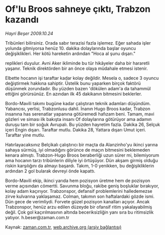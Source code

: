 # Of'lu Broos sahneye çıktı, Trabzon kazandı

*Hayri Beşer 2009.10.24*

<tr><td class="metin" colspan="2" style="padding-top: 20px; padding-left: 5px; ">Tribünleri bilirsiniz. Orada sabır terazisi fazla işlemez. Eğer sahada işler yolunda gitmiyorsa henüz 10. dakika dolaylarında başlar oyuncu değişiklikleri. Her kötü hareketin ardından "Hoca al şunu dışarı."</td></tr><tr><td class="metin" colspan="2" style="padding-top: 20px; padding-left: 5px; "><p>replikleri duyulur. Avni Aker ikliminde bu tür hikâyeler daha bir hararetli yaşanır. Teknik direktörden bir an önce olaya müdahale etmesi istenir.
<p> Elbette hocanın işi taraftar kadar kolay değildir. Mesela o, sadece 3 oyuncu değiştirmek hakkına sahiptir. Üstelik bunu yaparken birçok faktörü düşünmek zorundadır. Bu yüzden bazen 'dökülen adam'a da tahammül ettiğini görürsünüz. En azından ilk 45 dakikanın bitmesini beklerler.
<p> Bordo-Mavili takımı bugüne kadar çalıştıran teknik adamları düşündüm. Yabancısı, yerlisi, Trabzonlusu dahil. İnanın Hugo Broos kadar, Trabzon insanına has serenatlar yapanına götüremedi hafızam beni. Tamam, mavi gözleri ve siması ilk bakışta insanı Of dolaylarına götürüyor ama adamın duruşu tam bir soğuk Avrupalı. Bu yüzden hayretim fazla. Dakika 26, Selçuk içeri Engin dışarı. Taraftar mutlu. Dakika 28, Yattara dışarı Umut içeri. Taraftar yine mutlu. 
<p> Hatırlayacaksınız Belçikalı çalıştırıcı bir maçta da Alanzinho'yu ikinci yarına sahaya sürmüş, iyi olmadığını görünce de maçın bitmesini beklemeden kenara almıştı. Trabzon-Hugo Broos beraberliği uzun sürer mi, bilemiyorum ama hocanın tarzı tribünlerin diliyle iyi örtüşüyor. Dün akşam girmiş olduğu riskin karşılığını da almayı başardı. Takım, 1-0 yenikken, bu değişikliklerin ardından 2 gol bularak devreyi önde kapattı.
<p> Bordo-Mavili ekip, ikinci yarıda hem pozisyon üretme hem de pozisyon verme açısından cömertti. Savunma bloğu, rakibe geniş boşluklar bırakıyor, kolay adam kaçırıyor. Trabzonspor, defansif problemlerini halledemezse zirve kulvarına yaklaşamaz. Colman, takımın son haftalardaki gözde ismi. Dün gece de verimliydi. Forvete güzel pozisyon kanalları açıyor. Ancak Trabzonspor, henüz arzu edilen düzeyde bir ofansif ritim yakalayabilmiş değil. Çok gol kaçırılmasının altında beceriksizliğin yanı sıra bu ritimsizlik yatıyor. h.beser@za­man.com.tr <br/></p></p></p></p></p></td></tr>

Kaynak: [zaman.com.tr](http://zaman.com.tr/yazar.do?yazino=907180), [web.archive.org (arşiv bağlantısı)](http://web.archive.org/web/20091219225301/http://www.zaman.com.tr:80/yazar.do?yazino=907180)
